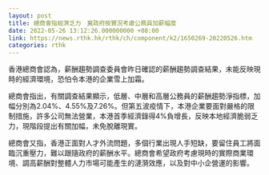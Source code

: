 ```yaml
---
layout: post
title: 總商會指經濟乏力　冀政府按實況考慮公務員加薪幅度
date: 2022-05-26 13:12:26.000000000 +08:00
link: https://news.rthk.hk/rthk/ch/component/k2/1650269-20220526.htm
categories: rthk
---
```


香港總商會認為，薪酬趨勢調查委員會昨日確認的薪酬趨勢調查結果，未能反映現時的經濟環境，恐怕令本港的企業雪上加霜。

總商會指出，有關調查結果顯示，低層、中層和高層公務員的薪酬趨勢淨指標，加幅分別為2.04%、4.55%及7.26%。但第五波疫情下，本港企業要面對嚴格的限制措施，許多公司無法營業，本港首季經濟錄得4%負增長，反映本地經濟脆弱乏力，現階段提出有關加幅，未免脫離現實。

總商會又指，香港正面對人才外流問題，多個行業出現人手短缺，要留住員工將面臨沉重壓力，難以跟隨政府的薪酬水平。總商會希望政府考慮現時的實際商業環境、調高薪酬對整體人力市場可能產生的漣漪效應，以及對中小企營運的影響。
